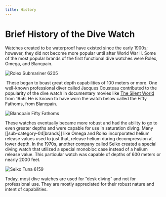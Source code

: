 ```yaml
---
title: History
---
```

# Brief History of the Dive Watch

Watches created to be waterproof have existed since the early 1900s; however, they did not become more popular until after World War II. Some of the most popular brands of the first functional dive watches were Rolex, Omega, and Blancpain.

![Rolex Submariner 6205](https://hodinkee.imgix.net/uploads/block/inline_image/content_image/2792/RolexSubmariner6205_1.jpg?ixlib=rails-1.1.0&fm=jpg&q=55&auto=format&usm=12&fit=crop&ch=Width%2CDPR%2CSave-Data&alt=&w=700)

 These began to boast great depth capabilities of 100 meters or more. One well-known professional diver called Jacques Cousteau contributed to the popularity of the dive watch in documentary movies like [The Silent World](https://www.imdb.com/title/tt0049518/) from 1956. He is known to have worn the watch below called the Fifty Fathoms, from Blancpain.

![Blancpain Fifty Fathoms](https://cdn.shopify.com/s/files/1/0278/9723/3501/files/Blancpain-FF-1953-2.jpg?v=1654264148)

These watches eventually became more robust and had the ability to go to even greater depths and were capable for use in saturation diving. Many [[sub-category-04|brands]] like Omega and Rolex incorporated helium release values used to just that, release helium during decompression at lower depth. In the 1970s, another company called Seiko created a special diving watch that utilized a special monobloc case instead of a helium release value. This particular watch was capable of depths of 600 meters or nearly 2000 feet.

![Seiko Tuna 6159](https://monochrome-watches.com/wp-content/uploads/2015/10/Seiko-Tuna-6159-7010-3.jpg)

Today, most dive watches are used for “desk diving” and not for professional use. They are mostly appreciated for their robust nature and intent of capabilities.